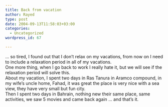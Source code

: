 ```yaml
---
title: Back from vacation
author: Rayed
type: post
date: 2004-09-13T11:58:03+03:00
categories:
  - Uncategorized
wordpress_id: 67

---
```

<div style="clear:both;"></div>
<p>&#8230; so tired, I found out that I don&#8217;t relax on my vacations, from now on I need to include a relaxation period in all of my vacations.<br />One more thing, when I go back to work I really hate it, but we will see if the relaxation period will solve this.<br />About my vacation, I spent two days in Ras Tanura in Aramco compound, in my wife&#8217;s uncle home, Fahad, it was great the place is very nice with a sea view, they have very small but fun city.<br />Then I spent two days in Bahrain, nothing new their same place, same activities, we saw 5 movies and came back again &#8230; and that&#8217;s it.</p>
<div style="clear:both; padding-bottom: 0.25em;"></div>
